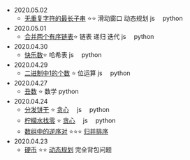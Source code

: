 * 2020.05.02
  *  [无重复字符的最长子串](3_无重复字符的最长子串.md) ⭐⭐ 滑动窗口 动态规划 js　 python
* 2020.05.01
  * [合并两个有序链表](/leetcode/21_合并两个有序链表.md)⭐ 链表 递归 迭代  js　 python
* 2020.04.30
  * [快乐数](/leetcode/202_快乐数.md)⭐ 哈希表  js　 python
* 2020.04.29
  * [二进制中1的个数](/leetcode/剑指offer/15_%20二进制中1的个数.md) ⭐ 位运算  js　 python
* 2020.04.27
  * [丑数](/leetcode/263_丑数.md) ⭐ 数学 python
* 2020.04.24
  * [分发饼干](/leetcode/455_分发饼干.md) ⭐ [贪心](/algorithm/Greedy.md) 　js　 python
  * [柠檬水找零](/leetcode/860_柠檬水找零.md) ⭐ [贪心](/algorithm/Greedy.md)  　js　 python
  * [数组中的逆序对](/leetcode/剑指offer/51_数组中的逆序对.md)  ⭐⭐⭐ [归并排序](/algorithm/MergeSort.md)
* 2020.04.23
  * [硬币](/leetcode/程序员面试金典/面试题08_11_硬币.md) ⭐⭐ [动态规划](/algorithm/Dynamicprogramming.md) 完全背包问题